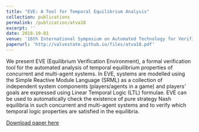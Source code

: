 ```yaml
---
title: "EVE: A Tool for Temporal Equilibrium Analysis"
collection: publications
permalink: /publication/atva18
excerpt: ''
date: 2018-10-01
venue: '16th International Symposium on Automated Technology for Verification and Analysis (ATVA-2018), Los Angeles'
paperurl: 'http://valvestate.github.io/files/atva18.pdf'
---
```

We present EVE (Equilibrium Verification Environment), a formal verification tool for the automated analysis of temporal equilibrium properties of concurrent and multi-agent systems. In EVE, systems are modelled using the Simple Reactive Module Language (SRML) as a collection of independent system components (players/agents in a game) and players' goals are expressed using Linear Temporal Logic (LTL) formulae. EVE can be used to automatically check the existence of pure strategy Nash equilibria in such concurrent and multi-agent systems and to verify which temporal logic properties are satisfied in the equilibria.

[Download paper here](http://valvestate.github.io/files/atva18.pdf)
